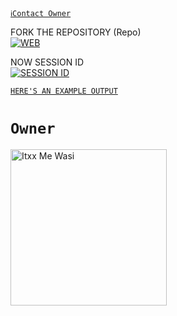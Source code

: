 [`ℹ️Contact Owner`](https://wa.me/94772194789)

FORK THE REPOSITORY (Repo) 
    <br>
<a href="https://github.com/Dilshan841/-DILSHAN_MD-/tree/main-QR"><img title="WEB" src="https://img.shields.io/badge/FORK Wasi-QR?color=black&style=for-the-badge&logo=stackshare"></a>

NOW SESSION ID
    <br>
<a href='https://4ec52c7b-0df8-49bf-8de4-5543d5f3cf8d-00-fec2q7b59c12.sisko.replit.dev/pair' target="_blank"><img alt='SESSION ID' src='https://img.shields.io/badge/-DEPLOY-black?style=for-the-badge&logo=heroku&logoColor=white'/>

[`HERE'S AN EXAMPLE OUTPUT`](https://wasi-session-test-2d5de70f8522.herokuapp.com)
# `Owner`

 <a href="https://github.com/Itxxwasi"><img src="https://github.com/Itxxwasi.png" width="250" height="250" alt="Itxx Me Wasi"/></a>

